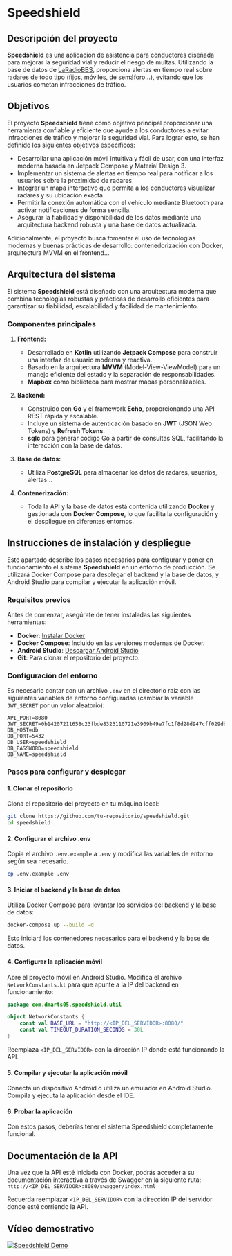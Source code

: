 # Speedshield

## Descripción del proyecto

**Speedshield** es una aplicación de asistencia para conductores diseñada para mejorar la seguridad vial y reducir el riesgo de multas. Utilizando la base de datos de [LaRadioBBS](https://www.laradiobbs.net), proporciona alertas en tiempo real sobre radares de todo tipo (fijos, móviles, de semáforo...), evitando que los usuarios cometan infracciones de tráfico.

## Objetivos

El proyecto **Speedshield** tiene como objetivo principal proporcionar una herramienta confiable y eficiente que ayude a los conductores a evitar infracciones de tráfico y mejorar la seguridad vial. Para lograr esto, se han definido los siguientes objetivos específicos:

- Desarrollar una aplicación móvil intuitiva y fácil de usar, con una interfaz moderna basada en Jetpack Compose y Material Design 3.
- Implementar un sistema de alertas en tiempo real para notificar a los usuarios sobre la proximidad de radares.
- Integrar un mapa interactivo que permita a los conductores visualizar radares y su ubicación exacta.
- Permitir la conexión automática con el vehículo mediante Bluetooth para activar notificaciones de forma sencilla.
- Asegurar la fiabilidad y disponibilidad de los datos mediante una arquitectura backend robusta y una base de datos actualizada.

Adicionalmente, el proyecto busca fomentar el uso de tecnologías modernas y buenas prácticas de desarrollo: contenedorización con Docker, arquitectura MVVM en el frontend...

## Arquitectura del sistema

El sistema **Speedshield** está diseñado con una arquitectura moderna que combina tecnologías robustas y prácticas de desarrollo eficientes para garantizar su fiabilidad, escalabilidad y facilidad de mantenimiento.

### Componentes principales

1. **Frontend:**

   - Desarrollado en **Kotlin** utilizando **Jetpack Compose** para construir una interfaz de usuario moderna y reactiva.
   - Basado en la arquitectura **MVVM** (Model-View-ViewModel) para un manejo eficiente del estado y la separación de responsabilidades.
   - **Mapbox** como biblioteca para mostrar mapas personalizables.

2. **Backend:**

   - Construido con **Go** y el framework **Echo**, proporcionando una API REST rápida y escalable.
   - Incluye un sistema de autenticación basado en **JWT** (JSON Web Tokens) y **Refresh Tokens**.
   - **sqlc** para generar código Go a partir de consultas SQL, facilitando la interacción con la base de datos.

3. **Base de datos:**

   - Utiliza **PostgreSQL** para almacenar los datos de radares, usuarios, alertas...

4. **Contenerización:**

   - Toda la API y la base de datos está contenida utilizando **Docker** y gestionada con **Docker Compose**, lo que facilita la configuración y el despliegue en diferentes entornos.

## Instrucciones de instalación y despliegue

Este apartado describe los pasos necesarios para configurar y poner en funcionamiento el sistema **Speedshield** en un entorno de producción. Se utilizará Docker Compose para desplegar el backend y la base de datos, y Android Studio para compilar y ejecutar la aplicación móvil.

### Requisitos previos

Antes de comenzar, asegúrate de tener instaladas las siguientes herramientas:

- **Docker**: [Instalar Docker](https://docs.docker.com/get-docker/)
- **Docker Compose**: Incluido en las versiones modernas de Docker.
- **Android Studio**: [Descargar Android Studio](https://developer.android.com/studio)
- **Git**: Para clonar el repositorio del proyecto.

### Configuración del entorno

Es necesario contar con un archivo `.env` en el directorio raíz con las siguientes variables de entorno configuradas (cambiar la variable `JWT_SECRET` por un valor aleatorio):

```env
API_PORT=8080
JWT_SECRET=0b14207211658c23fbde8323110721e3909b49e7fc1f8d28d947cff029dbsd02
DB_HOST=db
DB_PORT=5432
DB_USER=speedshield
DB_PASSWORD=speedshield
DB_NAME=speedshield
```

### Pasos para configurar y desplegar

#### 1. Clonar el repositorio

Clona el repositorio del proyecto en tu máquina local:

```bash
git clone https://github.com/tu-repositorio/speedshield.git
cd speedshield
```

#### 2. Configurar el archivo .env

Copia el archivo `.env.example` a `.env` y modifica las variables de entorno según sea necesario.

```bash
cp .env.example .env
```

#### 3. Iniciar el backend y la base de datos

Utiliza Docker Compose para levantar los servicios del backend y la base de datos:

```bash
docker-compose up --build -d
```

Esto iniciará los contenedores necesarios para el backend y la base de datos.

#### 4. Configurar la aplicación móvil

Abre el proyecto móvil en Android Studio.
Modifica el archivo `NetworkConstants.kt` para que apunte a la IP del backend en funcionamiento:

```kotlin
package com.dmarts05.speedshield.util

object NetworkConstants {
    const val BASE_URL = "http://<IP_DEL_SERVIDOR>:8080/"
    const val TIMEOUT_DURATION_SECONDS = 30L
}
```

Reemplaza `<IP_DEL_SERVIDOR>` con la dirección IP donde está funcionando la API.

#### 5. Compilar y ejecutar la aplicación móvil

Conecta un dispositivo Android o utiliza un emulador en Android Studio.
Compila y ejecuta la aplicación desde el IDE.

#### 6. Probar la aplicación

Con estos pasos, deberías tener el sistema Speedshield completamente funcional.

## Documentación de la API

Una vez que la API esté iniciada con Docker, podrás acceder a su documentación interactiva a través de Swagger en la siguiente ruta: `http://<IP_DEL_SERVIDOR>:8080/swagger/index.html`

Recuerda reemplazar `<IP_DEL_SERVIDOR>` con la dirección IP del servidor donde esté corriendo la API.

## Vídeo demostrativo

[![Speedshield Demo](https://markdown-videos-api.jorgenkh.no/url?url=https%3A%2F%2Fyoutube.com%2Fshorts%2FMqvcsZabisw)](https://youtube.com/shorts/MqvcsZabisw)
